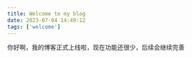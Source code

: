 ```yaml
---
title: Welcome to my blog
date: 2023-07-04 14:49:12
tags: ['welcome']
---
```

你好啊，我的博客正式上线啦，现在功能还很少，后续会继续完善